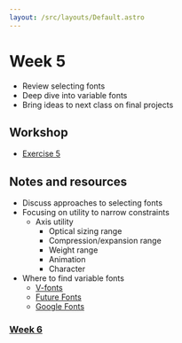 ```yaml
---
layout: /src/layouts/Default.astro
---
```


<!-- @format -->

# Week 5

- Review selecting fonts
- Deep dive into variable fonts
- Bring ideas to next class on final projects

## Workshop

- [Exercise 5](https://codepen.io/scottkellum/pen/ZEorxgp)

## Notes and resources

- Discuss approaches to selecting fonts
- Focusing on utility to narrow constraints
  - Axis utility
    - Optical sizing range
    - Compression/expansion range
    - Weight range
    - Animation
    - Character
- Where to find variable fonts
  - [V-fonts](https://v-fonts.com/)
  - [Future Fonts](https://www.futurefonts.xyz/)
  - [Google Fonts](https://fonts.google.com/)

### [Week 6](/week6)
